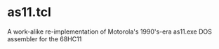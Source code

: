 # as11.tcl
A work-alike re-implementation of Motorola's 1990's-era as11.exe DOS assembler for the 68HC11
